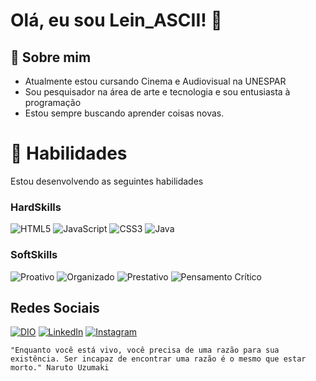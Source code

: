 
# Olá, eu sou Lein_ASCII! 🐊

## 🦎 Sobre mim
* Atualmente estou cursando Cinema e Audiovisual na UNESPAR 
* Sou pesquisador na área de arte e tecnologia e sou entusiasta à programação
* Estou sempre buscando aprender coisas novas.

# 🐲 Habilidades
Estou desenvolvendo as seguintes habilidades

### HardSkills
![HTML5](https://img.shields.io/badge/HTML5-green)
![JavaScript](https://img.shields.io/badge/JavaScript-green)
![CSS3](https://img.shields.io/badge/CSS3-green)
![Java](https://img.shields.io/badge/Java-green)


### SoftSkills
![Proativo](https://img.shields.io/badge/Proativo-red)
![Organizado](https://img.shields.io/badge/Organizado-red)
![Prestativo](https://img.shields.io/badge/Prestativo-red)
![Pensamento Crítico](https://img.shields.io/badge/PensamentoCrítico-red)




## Redes Sociais
[![DIO](https://img.shields.io/badge/DIO-000)](https://web.dio.me/users/leinascii?tab=skills)
[![LinkedIn](https://img.shields.io/badge/LinkedIn-000)](https://www.linkedin.com/in/lein-machado-488853243/)
[![Instagram](https://img.shields.io/badge/Instagram-000)](https://www.instagram.com/lein_ascii/)


    "Enquanto você está vivo, você precisa de uma razão para sua existência. Ser incapaz de encontrar uma razão é o mesmo que estar morto." Naruto Uzumaki

